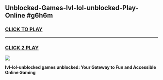 
## Unblocked-Games-lvl-lol-unblocked-Play-Online #g6h6m
<h3>
<a href="https://news.freeplayer.one?title=lvl-lol-unblocked&ref=3">CLICK TO PLAY</a></h3>
<hr>

<h3>
<a href="https://news.freeplayer.one?title=lvl-lol-unblocked&ref=3">CLICK 2 PLAY</a>
  
</h3>

<a href="https://news.freeplayer.one?title=lvl-lol-unblocked&ref=3"><img src="https://clearcache.store/games.png"></a>


**lvl-lol-unblocked games unblocked: Your Gateway to Fun and Accessible Online Gaming**
